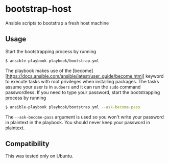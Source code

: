 # bootstrap-host

Ansible scripts to bootstrap a fresh host machine

## Usage

Start the bootstrapping process by running
```bash
$ ansible-playbook playbook/bootstrap.yml
```

The playbook makes use of the [become][https://docs.ansible.com/ansible/latest/user_guide/become.html] keyword to execute tasks with root privileges when installing packages. The tasks assume your user is in `sudoers` and it can run the `sudo` command passwordless. If you need to type your password, start the bootstrapping process by running
```bash
$ ansible-playbook playbook/bootstrap.yml --ask-become-pass
```

The `--ask-become-pass` argument is used so you won't write your password in plaintext in the playbook.
You should never keep your password in plaintext.

## Compatibility

This was tested only on Ubuntu.
